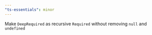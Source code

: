 ```yaml
---
"ts-essentials": minor
---
```


Make `DeepRequired` as recursive `Required` without removing `null` and `undefined`
